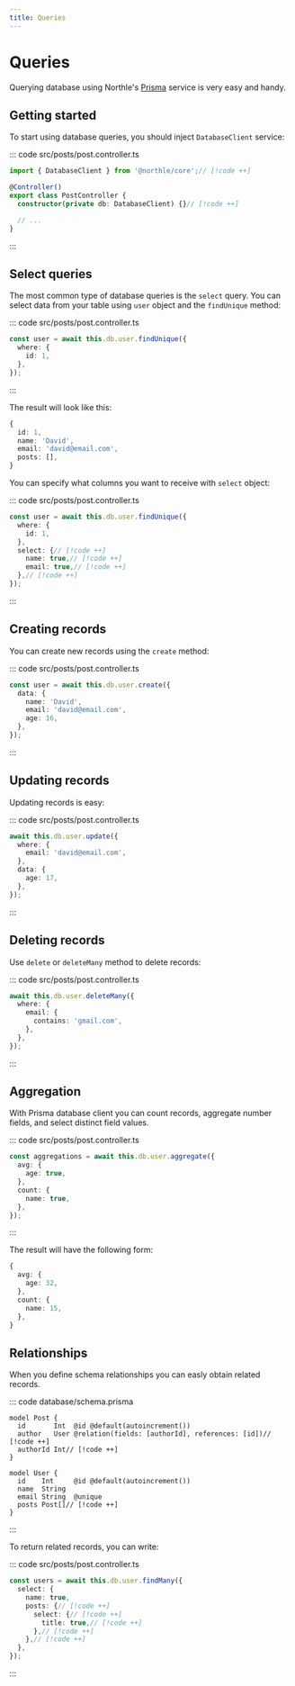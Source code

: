 ```yaml
---
title: Queries
---
```


# Queries

Querying database using Northle's [Prisma](https://www.prisma.io/docs/concepts/components/prisma-client/crud) service is very easy and handy.

## Getting started

To start using database queries, you should inject `DatabaseClient` service:

::: code src/posts/post.controller.ts
```ts
import { DatabaseClient } from '@northle/core';// [!code ++]

@Controller()
export class PostController {
  constructor(private db: DatabaseClient) {}// [!code ++]

  // ...
}
```
:::

## Select queries

The most common type of database queries is the `select` query. You can select data from your table using `user` object and the `findUnique` method:

::: code src/posts/post.controller.ts
```ts
const user = await this.db.user.findUnique({
  where: {
    id: 1,
  },
});
```
:::

The result will look like this:

```ts
{
  id: 1,
  name: 'David',
  email: 'david@email.com',
  posts: [],
}
```

You can specify what columns you want to receive with `select` object:

::: code src/posts/post.controller.ts
```ts
const user = await this.db.user.findUnique({
  where: {
    id: 1,
  },
  select: {// [!code ++]
    name: true,// [!code ++]
    email: true,// [!code ++]
  },// [!code ++]
});
```
:::

## Creating records

You can create new records using the `create` method:

::: code src/posts/post.controller.ts
```ts
const user = await this.db.user.create({
  data: {
    name: 'David',
    email: 'david@email.com',
    age: 16,
  },
});
```
:::

## Updating records

Updating records is easy:

::: code src/posts/post.controller.ts
```ts
await this.db.user.update({
  where: {
    email: 'david@email.com',
  },
  data: {
    age: 17,
  },
});
```
:::

## Deleting records

Use `delete` or `deleteMany` method to delete records:

::: code src/posts/post.controller.ts
```ts
await this.db.user.deleteMany({
  where: {
    email: {
      contains: 'gmail.com',
    },
  },
});
```
:::

## Aggregation

With Prisma database client you can count records, aggregate number fields, and select distinct field values.

::: code src/posts/post.controller.ts
```ts
const aggregations = await this.db.user.aggregate({
  avg: {
    age: true,
  },
  count: {
    name: true,
  },
});
```
:::

The result will have the following form:

```ts
{
  avg: {
    age: 32,
  },
  count: {
    name: 15,
  },
}
```

## Relationships

When you define schema relationships you can easly obtain related records.

::: code database/schema.prisma
```prisma
model Post {
  id       Int  @id @default(autoincrement())
  author   User @relation(fields: [authorId], references: [id])// [!code ++]
  authorId Int// [!code ++]
}

model User {
  id    Int     @id @default(autoincrement())
  name  String
  email String  @unique
  posts Post[]// [!code ++]
}
```
:::

To return related records, you can write:

::: code src/posts/post.controller.ts
```ts
const users = await this.db.user.findMany({
  select: {
    name: true,
    posts: {// [!code ++]
      select: {// [!code ++]
        title: true,// [!code ++]
      },// [!code ++]
    },// [!code ++]
  },
});
```
:::

